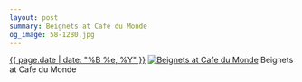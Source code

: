 ```yaml
---
layout: post
summary: Beignets at Cafe du Monde
og_image: 58-1280.jpg
---
```


<p>
  <time><a href="/58">{{ page.date | date: "%B %e, %Y" }}</a></time>
  <a href="/58"><img src="{{ site.assets_url }}/58-640.jpg" srcset="{{ site.assets_url }}/58-1280.jpg 1280w, {{ site.assets_url }}/58-960.jpg 960w, {{ site.assets_url }}/58-640.jpg 640w, {{ site.assets_url }}/58-320.jpg 320w" sizes="(min-width: 700px) 50vw, calc(100vw - 2rem)" alt="Beignets at Cafe du Monde" /></a>
  <span>Beignets at Cafe du Monde</span>
</p>
